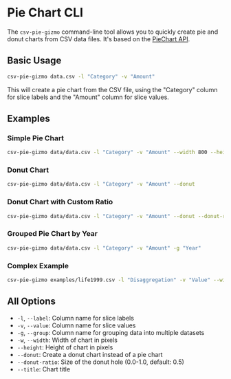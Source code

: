 # Pie Chart CLI

The `csv-pie-gizmo` command-line tool allows you to quickly create pie and donut charts from CSV data files. It's based on the [PieChart API](../api/pie.md).

## Basic Usage

```bash
csv-pie-gizmo data.csv -l "Category" -v "Amount"
```

This will create a pie chart from the CSV file, using the "Category" column for slice labels and the "Amount" column for slice values.

## Examples

### Simple Pie Chart

```bash
csv-pie-gizmo data/data.csv -l "Category" -v "Amount" --width 800 --height 600
```

### Donut Chart

```bash
csv-pie-gizmo data/data.csv -l "Category" -v "Amount" --donut
```

### Donut Chart with Custom Ratio

```bash
csv-pie-gizmo data/data.csv -l "Category" -v "Amount" --donut --donut-ratio 0.7
```

### Grouped Pie Chart by Year

```bash
csv-pie-gizmo data/data.csv -l "Category" -v "Amount" -g "Year"
```

### Complex Example

```bash
csv-pie-gizmo examples/life1999.csv -l "Disaggregation" -v "Value" --width 900 --height 700 --donut --donut-ratio 0.6 --title "Life Expectancy Distribution"
```

## All Options

- `-l`, `--label`: Column name for slice labels
- `-v`, `--value`: Column name for slice values
- `-g`, `--group`: Column name for grouping data into multiple datasets
- `-w`, `--width`: Width of chart in pixels
- `--height`: Height of chart in pixels
- `--donut`: Create a donut chart instead of a pie chart
- `--donut-ratio`: Size of the donut hole (0.0-1.0, default: 0.5)
- `--title`: Chart title
